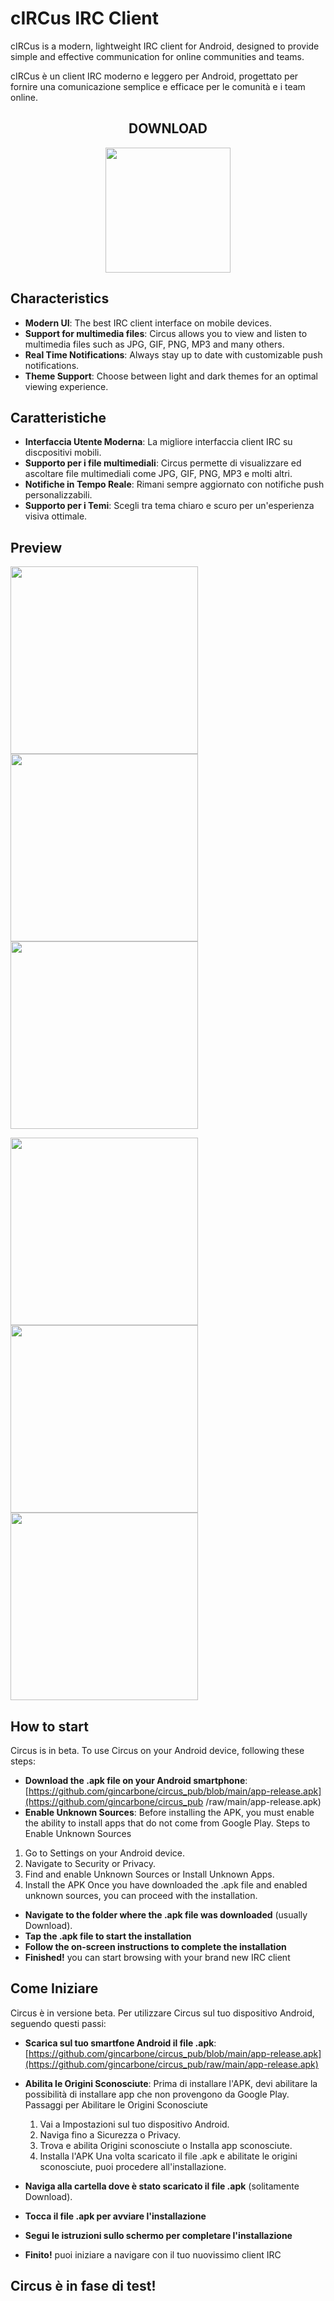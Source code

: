 # cIRCus IRC Client

cIRCus is a modern, lightweight IRC client for Android, designed to provide simple and effective communication for online communities and teams.

cIRCus è un client IRC moderno e leggero per Android, progettato per fornire una comunicazione semplice e efficace per le comunità e i team online.

<div align="center">
 <h2> DOWNLOAD </h2>
 <img src="https://github.com/gincarbone/circus_pub/blob/main/download.png?raw=true" width="200">
</div>

## Characteristics

- **Modern UI**: The best IRC client interface on mobile devices.
- **Support for multimedia files**: Circus allows you to view and listen to multimedia files such as JPG, GIF, PNG, MP3 and many others.
- **Real Time Notifications**: Always stay up to date with customizable push notifications.
- **Theme Support**: Choose between light and dark themes for an optimal viewing experience.
  
## Caratteristiche
- **Interfaccia Utente Moderna**: La migliore interfaccia client IRC su discpositivi mobili.
- **Supporto per i file multimediali**: Circus permette di visualizzare ed ascoltare file multimediali come JPG, GIF, PNG, MP3 e molti altri.
- **Notifiche in Tempo Reale**: Rimani sempre aggiornato con notifiche push personalizzabili.
- **Supporto per i Temi**: Scegli tra tema chiaro e scuro per un'esperienza visiva ottimale.

## Preview 
<p>
<img src="https://github.com/gincarbone/circus_pub/blob/main/Screenshot_20240530-161702.png?raw=true" width="300">
<img src="https://github.com/gincarbone/circus_pub/blob/main/Screenshot_20240530-154355.png?raw=true" width="300">
<img src="https://github.com/gincarbone/circus_pub/blob/main/Screenshot_20240531-104139.png?raw=true" width="300">
   </p>
   <p>
<img src="https://github.com/gincarbone/circus_pub/blob/main/Screenshot_20240531-112821.png?raw=true" width="300">
<img src="https://github.com/gincarbone/circus_pub/blob/main/Screenshot_20240531-104057.png?raw=true" width="300">
<img src="https://github.com/gincarbone/circus_pub/blob/main/Screenshot_20240530-154355.png?raw=true" width="300">
</p>

## How to start

Circus is in beta. To use Circus on your Android device, following these steps:
- **Download the .apk file on your Android smartphone**: [https://github.com/gincarbone/circus_pub/blob/main/app-release.apk](https://github.com/gincarbone/circus_pub /raw/main/app-release.apk)
- **Enable Unknown Sources**: Before installing the APK, you must enable the ability to install apps that do not come from Google Play.
Steps to Enable Unknown Sources
 1. Go to Settings on your Android device.
 2. Navigate to Security or Privacy.
 3. Find and enable Unknown Sources or Install Unknown Apps.
 4. Install the APK
 Once you have downloaded the .apk file and enabled unknown sources, you can proceed with the installation.

- **Navigate to the folder where the .apk file was downloaded** (usually Download).
- **Tap the .apk file to start the installation**
- **Follow the on-screen instructions to complete the installation**
- **Finished!** you can start browsing with your brand new IRC client

## Come Iniziare

Circus è in versione beta. Per utilizzare Circus sul tuo dispositivo Android, seguendo questi passi:
- **Scarica sul tuo smartfone Android il file .apk**: [https://github.com/gincarbone/circus_pub/blob/main/app-release.apk](https://github.com/gincarbone/circus_pub/raw/main/app-release.apk)
- **Abilita le Origini Sconosciute**: Prima di installare l'APK, devi abilitare la possibilità di installare app che non provengono da Google Play.
Passaggi per Abilitare le Origini Sconosciute
   1. Vai a Impostazioni sul tuo dispositivo Android.
   2. Naviga fino a Sicurezza o Privacy.
   3. Trova e abilita Origini sconosciute o Installa app sconosciute.
   4. Installa l'APK
   Una volta scaricato il file .apk e abilitate le origini sconosciute, puoi procedere all'installazione.

- **Naviga alla cartella dove è stato scaricato il file .apk** (solitamente Download).
- **Tocca il file .apk per avviare l'installazione**
- **Segui le istruzioni sullo schermo per completare l'installazione**
- **Finito!** puoi iniziare a navigare con il tuo nuovissimo client IRC

## Circus è in fase di test! 
